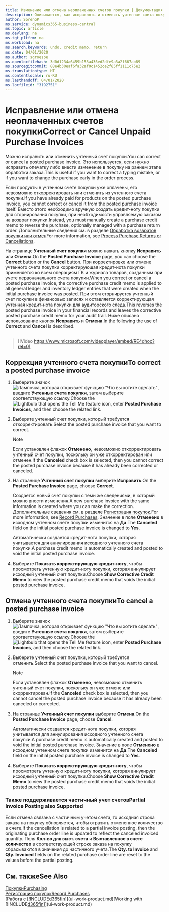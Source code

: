 ```yaml
---
title: Изменение или отмена неоплаченных счетов покупки | Документация Майкрософт
description: Описывается, как исправлять и отменять учтенные счета покупки и автоматически создавать кредит-ноты покупки.
author: SorenGP
ms.service: dynamics365-business-central
ms.topic: article
ms.devlang: na
ms.tgt_pltfrm: na
ms.workload: na
ms.search.keywords: undo, credit memo, return
ms.date: 04/01/2020
ms.author: sgroespe
ms.openlocfilehash: 3d0d1234a6459b153a436ed2dfe9a3a2f667ab89
ms.sourcegitcommit: 88e4b30eaf6fa32af0c1452ce2f85ff1111c75e2
ms.translationtype: HT
ms.contentlocale: ru-RU
ms.lasthandoff: 04/01/2020
ms.locfileid: "3192751"
---
```

# <a name="correct-or-cancel-unpaid-purchase-invoices"></a><span data-ttu-id="61dcb-103">Исправление или отмена неоплаченных счетов покупки</span><span class="sxs-lookup"><span data-stu-id="61dcb-103">Correct or Cancel Unpaid Purchase Invoices</span></span>
<span data-ttu-id="61dcb-104">Можно исправить или отменить учтенный счет покупки.</span><span class="sxs-lookup"><span data-stu-id="61dcb-104">You can correct or cancel a posted purchase invoice.</span></span> <span data-ttu-id="61dcb-105">Это используется, если нужно исправить опечатку либо внести изменение в покупку на раннем этапе обработки заказа.</span><span class="sxs-lookup"><span data-stu-id="61dcb-105">This is useful if you want to correct a typing mistake, or if you want to change the purchase early in the order process.</span></span>

<span data-ttu-id="61dcb-106">Если продукты в учтенном счете покупки уже оплачены, его невозможно откорректировать или отменить из учтенного счета покупки.</span><span class="sxs-lookup"><span data-stu-id="61dcb-106">If you have already paid for products on the posted purchase invoice, you cannot correct or cancel it from the posted purchase invoice itself.</span></span> <span data-ttu-id="61dcb-107">Вместо этого необходимо вручную создать кредит-ноту покупки для сторнирования покупки, при необходимости управляемую заказом на возврат покупки.</span><span class="sxs-lookup"><span data-stu-id="61dcb-107">Instead, you must manually create a purchase credit memo to reverse the purchase, optionally managed with a purchase return order.</span></span> <span data-ttu-id="61dcb-108">Дополнительные сведения см. в разделе [Обработка возвратов покупки или отмен](purchasing-how-process-purchase-returns-cancellations.md)</span><span class="sxs-lookup"><span data-stu-id="61dcb-108">For more information, see [Process Purchase Returns or Cancellations](purchasing-how-process-purchase-returns-cancellations.md).</span></span>

<span data-ttu-id="61dcb-109">На странице **Учтенный счет покупки** можно нажать кнопку **Исправить** или **Отмена**.</span><span class="sxs-lookup"><span data-stu-id="61dcb-109">On the **Posted Purchase Invoice** page, you can choose the **Correct** button or the **Cancel** button.</span></span> <span data-ttu-id="61dcb-110">При корректировке или отмене учтенного счета покупки корректирующая кредит-нота покупки применяется ко всем операциям ГК и журнала товаров, созданным при учете первоначального счета покупки.</span><span class="sxs-lookup"><span data-stu-id="61dcb-110">When you correct or cancel a posted purchase invoice, the corrective purchase credit memo is applied to all general ledger and inventory ledger entries that were created when the initial purchase invoice was posted.</span></span> <span data-ttu-id="61dcb-111">При этом сторнируется учтенный счет покупки в финансовых записях и оставляется корректирующая учтенная кредит-нота покупки для аудиторского следа.</span><span class="sxs-lookup"><span data-stu-id="61dcb-111">This reverses the posted purchase invoice in your financial records and leaves the corrective posted purchase credit memo for your audit trail.</span></span> <span data-ttu-id="61dcb-112">Ниже описано использование кнопок **Исправить** и **Отмена**.</span><span class="sxs-lookup"><span data-stu-id="61dcb-112">In the following the use of **Correct** and **Cancel** is described.</span></span>
<br><br>
> [!Video https://www.microsoft.com/videoplayer/embed/RE4dhoc?rel=0]

## <a name="to-correct-a-posted-purchase-invoice"></a><span data-ttu-id="61dcb-113">Коррекция учтенного счета покупки</span><span class="sxs-lookup"><span data-stu-id="61dcb-113">To correct a posted purchase invoice</span></span>
1. <span data-ttu-id="61dcb-114">Выберите значок ![Лампочка, которая открывает функцию "Что вы хотите сделать"](media/ui-search/search_small.png "Что вы хотите сделать"), введите **Учтенные счета покупки**, затем выберите соответствующую ссылку.</span><span class="sxs-lookup"><span data-stu-id="61dcb-114">Choose the ![Lightbulb that opens the Tell Me feature](media/ui-search/search_small.png "Tell me what you want to do") icon, enter **Posted Purchase Invoices**, and then choose the related link.</span></span>  
2. <span data-ttu-id="61dcb-115">Выберите учтенный счет покупки, который требуется откорректировать.</span><span class="sxs-lookup"><span data-stu-id="61dcb-115">Select the posted purchase invoice that you want to correct.</span></span>  

    > [!NOTE]  
    >   <span data-ttu-id="61dcb-116">Если установлен флажок **Отменено**, невозможно откорректировать учтенный счет покупки, поскольку он уже откорректирован или отменен.</span><span class="sxs-lookup"><span data-stu-id="61dcb-116">If the **Canceled** check box is selected, then you cannot correct the posted purchase invoice because it has already been corrected or canceled.</span></span>
3. <span data-ttu-id="61dcb-117">На странице **Учтенный счет покупки** выберите **Исправить**.</span><span class="sxs-lookup"><span data-stu-id="61dcb-117">On the **Posted Purchase Invoice** page, choose **Correct**.</span></span>

    <span data-ttu-id="61dcb-118">Создается новый счет покупки с теми же сведениями, в который можно внести изменения.</span><span class="sxs-lookup"><span data-stu-id="61dcb-118">A new purchase invoice with the same information is created where you can make the correction.</span></span> <span data-ttu-id="61dcb-119">Дополнительные сведения см. в разделе [Регистрация покупок](purchasing-how-record-purchases.md).</span><span class="sxs-lookup"><span data-stu-id="61dcb-119">For more information, see [Record Purchases](purchasing-how-record-purchases.md).</span></span> <span data-ttu-id="61dcb-120">Значение в поле **Отменено** в исходном учтенном счете покупки изменится на **Да**.</span><span class="sxs-lookup"><span data-stu-id="61dcb-120">The **Canceled** field on the initial posted purchase invoice is changed to **Yes**.</span></span>

    <span data-ttu-id="61dcb-121">Автоматически создается кредит-нота покупки, которая учитывается для аннулирования исходного учтенного счета покупки.</span><span class="sxs-lookup"><span data-stu-id="61dcb-121">A purchase credit memo is automatically created and posted to void the initial posted purchase invoice.</span></span>
4. <span data-ttu-id="61dcb-122">Выберите **Показать корректирующую кредит-ноту**, чтобы просмотреть учтенную кредит-ноту покупки, которая аннулирует исходный учтенный счет покупки.</span><span class="sxs-lookup"><span data-stu-id="61dcb-122">Choose **Show Corrective Credit Memo** to view the posted purchase credit memo that voids the initial posted purchase invoice.</span></span>

## <a name="to-cancel-a-posted-purchase-invoice"></a><span data-ttu-id="61dcb-123">Отмена учтенного счета покупки</span><span class="sxs-lookup"><span data-stu-id="61dcb-123">To cancel a posted purchase invoice</span></span>
1. <span data-ttu-id="61dcb-124">Выберите значок ![Лампочка, которая открывает функцию "Что вы хотите сделать"](media/ui-search/search_small.png "Что вы хотите сделать"), введите **Учтенные счета покупки**, затем выберите соответствующую ссылку.</span><span class="sxs-lookup"><span data-stu-id="61dcb-124">Choose the ![Lightbulb that opens the Tell Me feature](media/ui-search/search_small.png "Tell me what you want to do") icon, enter **Posted Purchase Invoices**, and then choose the related link.</span></span>  
2. <span data-ttu-id="61dcb-125">Выберите учтенный счет покупки, который требуется отменить.</span><span class="sxs-lookup"><span data-stu-id="61dcb-125">Select the posted purchase invoice that you want to cancel.</span></span>

    > [!NOTE]  
    >   <span data-ttu-id="61dcb-126">Если установлен флажок **Отменено**, невозможно отменить учтенный счет покупки, поскольку он уже отмене или скорректирован.</span><span class="sxs-lookup"><span data-stu-id="61dcb-126">If the **Canceled** check box is selected, then you cannot cancel the posted purchase invoice because it has already been canceled or corrected.</span></span>
3. <span data-ttu-id="61dcb-127">На странице **Учтенный счет покупки** выберите **Отмена**.</span><span class="sxs-lookup"><span data-stu-id="61dcb-127">On the **Posted Purchase Invoice** page, choose **Cancel**.</span></span>

    <span data-ttu-id="61dcb-128">Автоматически создается кредит-нота покупки, которая учитывается для аннулирования исходного учтенного счета покупки.</span><span class="sxs-lookup"><span data-stu-id="61dcb-128">A purchase credit memo is automatically created and posted to void the initial posted purchase invoice.</span></span> <span data-ttu-id="61dcb-129">Значение в поле **Отменено** в исходном учтенном счете покупки изменится на **Да**.</span><span class="sxs-lookup"><span data-stu-id="61dcb-129">The **Canceled** field on the initial posted purchase invoice is changed to **Yes**.</span></span>
4. <span data-ttu-id="61dcb-130">Выберите **Показать корректирующую кредит-ноту**, чтобы просмотреть учтенную кредит-ноту покупки, которая аннулирует исходный учтенный счет покупки.</span><span class="sxs-lookup"><span data-stu-id="61dcb-130">Choose **Show Corrective Credit Memo** to view the posted purchase credit memo that voids the initial posted purchase invoice.</span></span>

### <a name="partial-invoice-posting-also-supported"></a><span data-ttu-id="61dcb-131">Также поддерживается частичный учет счетов</span><span class="sxs-lookup"><span data-stu-id="61dcb-131">Partial Invoice Posting also Supported</span></span>
<span data-ttu-id="61dcb-132">Если отмена связана с частичным учетом счета, то исходная строка заказа на покупку обновляется, чтобы отразить отмененное количество в счете.</span><span class="sxs-lookup"><span data-stu-id="61dcb-132">If the cancellation is related to a partial invoice posting, then the originating purchase order line is updated to reflect the canceled invoiced quantity.</span></span> <span data-ttu-id="61dcb-133">Поля **Кол-во для выст. счета** и **Выставленное в счете количество** в соответствующей строке заказа на покупку сбрасываются в значения до частичного учета.</span><span class="sxs-lookup"><span data-stu-id="61dcb-133">The **Qty. to Invoice** and **Qty. Invoiced** fields on the related purchase order line are reset to the values before the partial posting.</span></span>

## <a name="see-also"></a><span data-ttu-id="61dcb-134">См. также</span><span class="sxs-lookup"><span data-stu-id="61dcb-134">See Also</span></span>
[<span data-ttu-id="61dcb-135">Покупки</span><span class="sxs-lookup"><span data-stu-id="61dcb-135">Purchasing</span></span>](purchasing-manage-purchasing.md)  
[<span data-ttu-id="61dcb-136">Регистрация покупок</span><span class="sxs-lookup"><span data-stu-id="61dcb-136">Record Purchases</span></span>](purchasing-how-record-purchases.md)  
<span data-ttu-id="61dcb-137">[Работа с [!INCLUDE[d365fin](includes/d365fin_md.md)]](ui-work-product.md)</span><span class="sxs-lookup"><span data-stu-id="61dcb-137">[Working with [!INCLUDE[d365fin](includes/d365fin_md.md)]](ui-work-product.md)</span></span>
